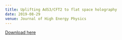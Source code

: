 ```yaml
---
title: Uplifting AdS3/CFT2 to flat space holography
date: 2019-08-29
venue: Journal of High Energy Physics
---
```

[Download here](https://inspirehep.net/literature/1736545)
